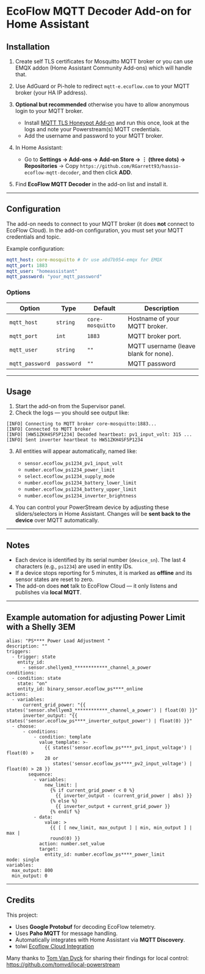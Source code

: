 # EcoFlow MQTT Decoder Add-on for Home Assistant

## Installation

1. Create self TLS certificates for Mosquitto MQTT broker or you can use EMQX addon (Home Assistant Community Add-ons) which will handle that.

2. Use AdGuard or Pi-hole to redirect `mqtt-e.ecoflow.com` to your MQTT broker (your HA IP address).

3. **Optional but recommended** otherwise you have to allow anonymous login to your MQTT broker.
   * Install [MQTT TLS Honeypot Add-on](https://github.com/RGarrett93/hassio-mqtt-honeypot) and run this once, look at the logs and note your Powerstream(s) MQTT credentials.
   * Add the username and password to your MQTT broker.

4. In Home Assistant:

   * Go to **Settings → Add-ons → Add-on Store → ⋮ (three dots) → Repositories** → Copy `https://github.com/RGarrett93/hassio-ecoflow-mqtt-decoder`, and then click **ADD**.

5. Find **EcoFlow MQTT Decoder** in the add-on list and install it.

---

## Configuration

The add-on needs to connect to your MQTT broker (it does **not** connect to EcoFlow Cloud).
In the add-on configuration, you must set your MQTT credentials and topic.

Example configuration:

```yaml
mqtt_host: core-mosquitto # Or use a0d7b954-emqx for EMQX
mqtt_port: 1883
mqtt_user: "homeassistant"
mqtt_password: "your_mqtt_password"
```

### Options

| Option          | Type       | Default                             | Description                             |
| --------------- | ---------- | ----------------------------------- | --------------------------------------- |
| `mqtt_host`     | `string`   | `core-mosquitto`                    | Hostname of your MQTT broker.           |
| `mqtt_port`     | `int`      | `1883`                              | MQTT broker port.                       |
| `mqtt_user`     | `string`   | `""`                                | MQTT username (leave blank for none).   |
| `mqtt_password` | `password` | `""`                                | MQTT password            |



---

## Usage

1. Start the add-on from the Supervisor panel.
2. Check the logs — you should see output like:

```
[INFO] Connecting to MQTT broker core-mosquitto:1883...
[INFO] Connected to MQTT broker
[INFO] [HW51ZKH4SF5P1234] Decoded heartbeat: pv1_input_volt: 315 ...
[INFO] Sent inverter heartbeat to HW51ZKH4SF5P1234
```

3. All entities will appear automatically, named like:

   * `sensor.ecoflow_ps1234_pv1_input_volt`
   * `number.ecoflow_ps1234_power_limit`
   * `select.ecoflow_ps1234_supply_mode`
   * `number.ecoflow_ps1234_battery_lower_limit`
   * `number.ecoflow_ps1234_battery_upper_limit`
   * `number.ecoflow_ps1234_inverter_brightness`

4. You can control your PowerStream device by adjusting these sliders/selectors in Home Assistant.
   Changes will be **sent back to the device** over MQTT automatically.

---

## Notes

* Each device is identified by its serial number (`device_sn`). The last 4 characters (e.g., `ps1234`) are used in entity IDs.
* If a device stops reporting for 5 minutes, it is marked as **offline** and its sensor states are reset to zero.
* The add-on does **not** talk to EcoFlow Cloud — it only listens and publishes via **local MQTT**.

---

## Example automation for adjusting Power Limit with a Shelly 3EM

```
alias: "PS**** Power Load Adjustment "
description: ""
triggers:
  - trigger: state
    entity_id:
      - sensor.shellyem3_************_channel_a_power
conditions:
  - condition: state
    state: "on"
    entity_id: binary_sensor.ecoflow_ps****_online
actions:
  - variables:
      current_grid_power: "{{ states('sensor.shellyem3_************_channel_a_power') | float(0) }}"
      inverter_output: "{{ states('sensor.ecoflow_ps****_inverter_output_power') | float(0) }}"
  - choose:
      - conditions:
          - condition: template
            value_template: >-
              {{ states('sensor.ecoflow_ps****_pv1_input_voltage') | float(0) >
              28 or
                 states('sensor.ecoflow_ps****_pv2_input_voltage') | float(0) > 28 }}
        sequence:
          - variables:
              new_limit: |
                {% if current_grid_power < 0 %}
                  {{ inverter_output - (current_grid_power | abs) }}
                {% else %}
                  {{ inverter_output + current_grid_power }}
                {% endif %}
          - data:
              value: >
                {{ [ [ new_limit, max_output ] | min, min_output ] | max |
                round(0) }}
            action: number.set_value
            target:
              entity_id: number.ecoflow_ps****_power_limit
mode: single
variables:
  max_output: 800
  min_output: 0
```

---

## Credits

This project:

* Uses **Google Protobuf** for decoding EcoFlow telemetry.
* Uses **Paho MQTT** for message handling.
* Automatically integrates with Home Assistant via **MQTT Discovery**.
* tolwi [Ecoflow Cloud Integration](https://github.com/tolwi/hassio-ecoflow-cloud)

Many thanks to [Tom Van Dyck](https://github.com/tomvd/) for sharing their findings for local control:
https://github.com/tomvd/local-powerstream
